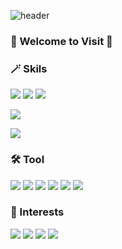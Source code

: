 ![header](https://capsule-render.vercel.app/api?type=Waving&color=gradient&text=%20GeungMin%20%20&height=200&fontSize=100)

### 🫧 Welcome to Visit 👋  

### 🪄 Skils
<p>
<img src="https://img.shields.io/badge/Java-5382a1?style=flat-square"/>
<img src="https://img.shields.io/badge/Spring Boot-6DB33F?style=flat-square&logo=Spring Boot&logoColor=white"/>
<img src="https://img.shields.io/badge/JPA-6DB33F?style=flat-square"/>
<p>
<img src="https://img.shields.io/badge/MySQL-4479A1?style=flat-square&logo=MySQL&logoColor=white"/>
<p>
<img src="https://github-readme-stats.vercel.app/api?username=seung9526&show_icons=true">  
<p>
  
### 🛠️ Tool
<p>
<img src="https://img.shields.io/badge/IntelliJ IDEA-000000?style=flat-square&logo=IntelliJ IDEA&logoColor=white"/>
<img src="https://img.shields.io/badge/Eclipse IDE-2C2255?style=flat-square&logo=Eclipse IDE&logoColor=white"/>
<img src="https://img.shields.io/badge/Visual Studio Code-007ACC?style=flat-square&logo=Visual Studio Code&logoColor=white"/>
<img src="https://img.shields.io/badge/Git-F05032?style=flat-square&logo=git&logoColor=white"/>
<img src="https://img.shields.io/badge/Sourcetree-0052CC?style=flat-square&logo=Sourcetree&logoColor=white"/>
<img src="https://img.shields.io/badge/Jira-0052CC?style=flat-square&logo=Jira&logoColor=white"/>
<p>

### 🌈 Interests
<p>
<img src="https://img.shields.io/badge/Elasticsearch-005571?style=flat-square&logo=Elasticsearch&logoColor=white"/>
<img src="https://img.shields.io/badge/Logstash-005571?style=flat-square&logo=Logstash&logoColor=white"/>
<img src="https://img.shields.io/badge/Kibana-005571?style=flat-square&logo=Kibana&logoColor=white"/>
<img src="https://img.shields.io/badge/Apache Kafka-231F20?style=flat-square&logo=Apache Kafka&logoColor=white"/>
  

<!--
**seung9526/seung9526** is a ✨ _special_ ✨ repository because its `README.md` (this file) appears on your GitHub profile.

Here are some ideas to get you started:

- 🔭 I’m currently working on ...
- 🌱 I’m currently learning ...
- 👯 I’m looking to collaborate on ...
- 🤔 I’m looking for help with ...
- 💬 Ask me about ...
- 📫 How to reach me: ...
- 😄 Pronouns: ...
- ⚡ Fun fact: ...
-->
